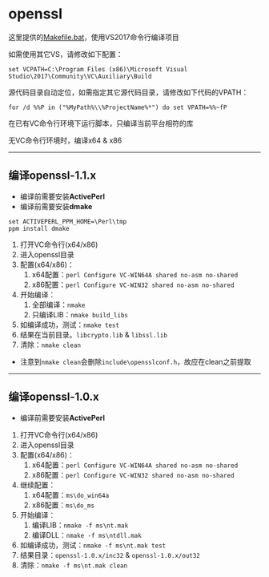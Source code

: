 ﻿# openssl

这里提供的[Makefile.bat](./Makefile.bat)，使用VS2017命令行编译项目

如需使用其它VS，请修改如下配置：

    set VCPATH=C:\Program Files (x86)\Microsoft Visual Studio\2017\Community\VC\Auxiliary\Build

源代码目录自动定位，如需指定其它源代码目录，请修改如下代码的VPATH：

    for /d %%P in ("%MyPath%\\%ProjectName%*") do set VPATH=%%~fP

在已有VC命令行环境下运行脚本，只编译当前平台相符的库

无VC命令行环境时，编译x64 & x86

---- ---- ---- ----

## 编译openssl-1.1.x

- 编译前需要安装**ActivePerl**
- 编译前需要安装**dmake**
```
set ACTIVEPERL_PPM_HOME=\Perl\tmp
ppm install dmake
```

1. 打开VC命令行(x64/x86)
2. 进入openssl目录
3. 配置(x64/x86)：
    1. x64配置：`perl Configure VC-WIN64A shared no-asm no-shared`
    2. x86配置：`perl Configure VC-WIN32 shared no-asm no-shared`
4. 开始编译：
    1. 全部编译：`nmake`
    2. 只编译LIB：`nmake build_libs`
5. 如编译成功，测试：`nmake test`
6. 结果在当前目录。`libcrypto.lib` & `libssl.lib`
7. 清除：`nmake clean`

- 注意到`nmake clean`会删除`include\opensslconf.h`，故应在clean之前提取

---- ---- ---- ----

## 编译openssl-1.0.x

- 编译前需要安装**ActivePerl**

1. 打开VC命令行(x64/x86)
2. 进入openssl目录
3. 配置(x64/x86)：
    1. x64配置：`perl Configure VC-WIN64A shared no-asm no-shared`
    2. x86配置：`perl Configure VC-WIN32 shared no-asm no-shared`
4. 继续配置：
    1. x64配置：`ms\do_win64a`
    2. x86配置：`ms\do_ms`
5. 开始编译：
    1. 编译LIB：`nmake -f ms\nt.mak`
    2. 编译DLL：`nmake -f ms\ntdll.mak`
6. 如编译成功，测试：`nmake -f ms\nt.mak test`
6. 结果目录：`openssl-1.0.x/inc32` & `openssl-1.0.x/out32`
7. 清除：`nmake -f ms\nt.mak clean`